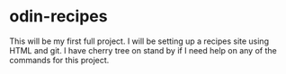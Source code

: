 # odin-recipes
This will be my first full project. I will be setting up a recipes site using HTML and git. I have cherry tree on stand by if I need help on any of the commands for this project.
